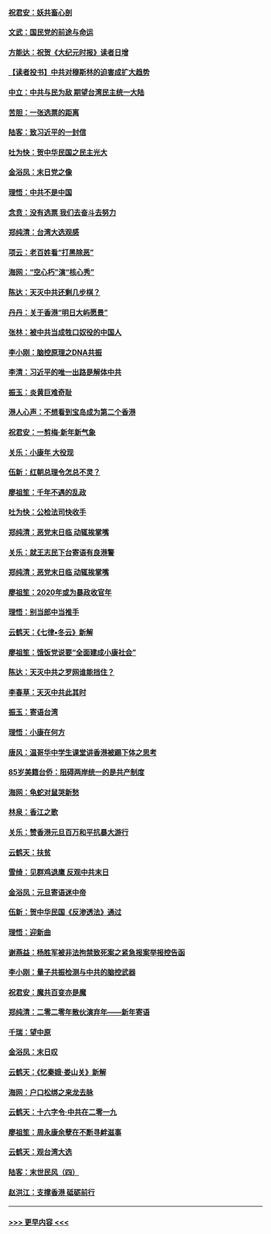 #### [祝君安：妖共畜心剖](../pages/nsc993/n11794273.md?t=01152222) 
#### [文武：国民党的前途与命运](../pages/nsc993/n11794198.md?t=01152222) 
#### [方能达：祝贺《大纪元时报》读者日增](../pages/nsc993/n11793807.md?t=01152222) 
#### [【读者投书】中共对穆斯林的迫害成扩大趋势](../pages/nsc993/n11791371.md?t=01152222) 
#### [中立：中共与民为敌 期望台湾民主统一大陆](../pages/nsc993/n11790392.md?t=01152222) 
#### [苦胆：一张选票的距离](../pages/nsc993/n11788914.md?t=01152222) 
#### [陆客：致习近平的一封信](../pages/nsc993/n11788867.md?t=01152222) 
#### [吐为快：贺中华民国之民主光大](../pages/nsc993/n11788618.md?t=01152222) 
#### [金浴凤：末日党之像](../pages/nsc993/n11787475.md?t=01152222) 
#### [理悟：中共不是中国](../pages/nsc993/n11787463.md?t=01152222) 
#### [念贲：没有选票  我们去奋斗去努力](../pages/nsc993/n11787398.md?t=01152222) 
#### [郑纯清：台湾大选观感](../pages/nsc993/n11786210.md?t=01152222) 
#### [项云：老百姓看“打黑除恶”](../pages/nsc993/n11785398.md?t=01152222) 
#### [海网：“空心朽”演“核心秀”](../pages/nsc993/n11783874.md?t=01152222) 
#### [陈达：天灭中共还剩几步棋？](../pages/nsc993/n11783719.md?t=01152222) 
#### [丹丹：关于香港“明日大屿愿景”](../pages/nsc993/n11783273.md?t=01152222) 
#### [张林：被中共当成牲口奴役的中国人](../pages/nsc993/n11782397.md?t=01152222) 
#### [李小刚：脑控原理之DNA共振](../pages/nsc993/n11780962.md?t=01152222) 
#### [李清：习近平的唯一出路是解体中共](../pages/nsc993/n11780866.md?t=01152222) 
#### [振玉：炎黄巨难奇耻](../pages/nsc993/n11779632.md?t=01152222) 
#### [港人心声：不想看到宝岛成为第二个香港](../pages/nsc993/n11778817.md?t=01152222) 
#### [祝君安：一剪梅‧新年新气象](../pages/nsc993/n11776340.md?t=01152222) 
#### [关乐：小康年 大役现](../pages/nsc993/n11774213.md?t=01152222) 
#### [伍新：红朝总理令怎总不灵？](../pages/nsc993/n11770813.md?t=01152222) 
#### [廖祖笙：千年不遇的乱政](../pages/nsc993/n11770373.md?t=01152222) 
#### [吐为快：公检法司快收手](../pages/nsc993/n11770359.md?t=01152222) 
#### [郑纯清：恶党末日临 动辄挨掌嘴](../pages/nsc993/n11769912.md?t=01152222) 
#### [关乐：就王志民下台寄语有良港警](../pages/nsc993/n11769903.md?t=01152222) 
#### [郑纯清：恶党末日临 动辄挨掌嘴](../pages/nsc993/n11769356.md?t=01152222) 
#### [廖祖笙：2020年或为暴政收官年](../pages/nsc993/n11768216.md?t=01152222) 
#### [理悟：别当郎中当推手](../pages/nsc993/n11768243.md?t=01152222) 
#### [云鹤天：《七律▪冬云》新解](../pages/nsc993/n11768204.md?t=01152222) 
#### [廖祖笙：饿饭党说要“全面建成小康社会”](../pages/nsc993/n11767482.md?t=01152222) 
#### [陈达：天灭中共之罗网谁能挡住？](../pages/nsc993/n11767465.md?t=01152222) 
#### [李春草：天灭中共此其时](../pages/nsc993/n11767452.md?t=01152222) 
#### [振玉：寄语台湾](../pages/nsc993/n11767432.md?t=01152222) 
#### [理悟：小康在何方](../pages/nsc993/n11767394.md?t=01152222) 
#### [唐风：温哥华中学生课堂讲香港被踢下体之思考](../pages/nsc993/n11766848.md?t=01152222) 
#### [85岁美籍台侨：阻碍两岸统一的是共产制度](../pages/nsc993/n11765043.md?t=01152222) 
#### [海网：龟蛇对鼠哭新愁](../pages/nsc993/n11764895.md?t=01152222) 
#### [林泉：香江之歌](../pages/nsc993/n11764415.md?t=01152222) 
#### [关乐：赞香港元旦百万和平抗暴大游行](../pages/nsc993/n11764382.md?t=01152222) 
#### [云鹤天：扶贫](../pages/nsc993/n11764245.md?t=01152222) 
#### [雪绮：见群鸡退鹰  反观中共末日](../pages/nsc993/n11762112.md?t=01152222) 
#### [金浴凤：元旦寄语迷中帝](../pages/nsc993/n11761788.md?t=01152222) 
#### [伍新：贺中华民国《反渗透法》通过](../pages/nsc993/n11761994.md?t=01152222) 
#### [理悟：迎新曲](../pages/nsc993/n11761152.md?t=01152222) 
#### [谢燕益：杨胜军被非法拘禁致死案之紧急报案举报控告函](../pages/nsc993/n11756134.md?t=01152222) 
#### [李小刚：量子共振检测与中共的脑控武器](../pages/nsc993/n11754518.md?t=01152222) 
#### [祝君安：魔共百变亦是魔](../pages/nsc993/n11754469.md?t=01152222) 
#### [郑纯清：二零二零年散伙演弃年——新年寄语](../pages/nsc993/n11754195.md?t=01152222) 
#### [千瑞：望中原](../pages/nsc993/n11754159.md?t=01152222) 
#### [金浴凤：末日叹](../pages/nsc993/n11752359.md?t=01152222) 
#### [云鹤天：《忆秦娥‧娄山关》新解](../pages/nsc993/n11752348.md?t=01152222) 
#### [海网：户口松绑之来龙去脉](../pages/nsc993/n11752328.md?t=01152222) 
#### [云鹤天：十六字令‧中共在二零一九](../pages/nsc993/n11752305.md?t=01152222) 
#### [廖祖笙：周永康余孽在不断寻衅滋事](../pages/nsc993/n11751013.md?t=01152222) 
#### [云鹤天：观台湾大选](../pages/nsc993/n11751007.md?t=01152222) 
#### [陆客：末世民风（四）](../pages/nsc993/n11749203.md?t=01152222) 
#### [赵洪江：支撑香港 砥砺前行](../pages/nsc993/n11748482.md?t=01152222) 

----
#### [ >>> 更早内容 <<< ](../indexes/nsc993-earlier.md)
